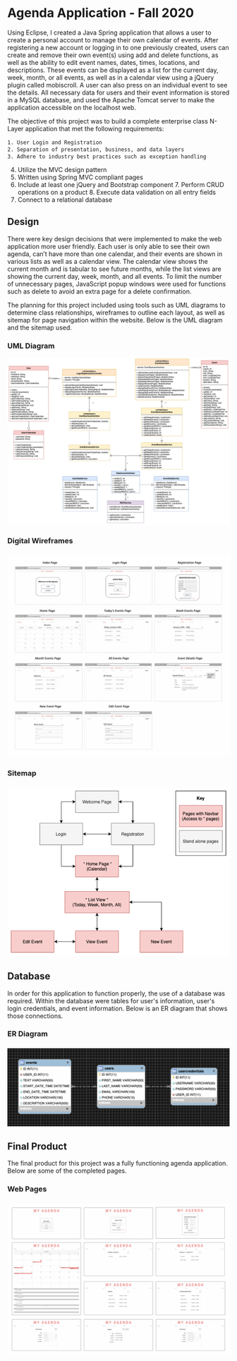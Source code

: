 # Agenda Application - Fall 2020

Using Eclipse, I created a Java Spring application that allows a user to create a personal account to manage their own calendar of events. After registering a new account or logging in to one previously created, users can create and remove their own event(s) using add and delete functions, as well as the ability to edit event names, dates, times, locations, and descriptions. These events can be displayed as a list for the current day, week, month, or all events, as well as in a calendar view using a jQuery plugin called mobiscroll. A user can also press on an individual event to see the details. All necessary data for users and their event information is stored in a MySQL database, and used the Apache Tomcat server to make the application accessible on the localhost web.

The objective of this project was to build a complete enterprise class N-Layer application that met the following requirements:

	1. User Login and Registration
	2. Separation of presentation, business, and data layers
	3. Adhere to industry best practices such as exception handling
  4. Utilize the MVC design pattern
  5. Written using Spring MVC compliant pages
  6. Include at least one jQuery and Bootstrap component
	7. Perform CRUD operations on a product
	8. Execute data validation on all entry fields
  9. Connect to a relational database


<h2>Design</h2>

There were key design decisions that were implemented to make the web application more user friendly. Each user is only able to see their own agenda, can’t have more than one calendar, and their events are shown in various lists as well as a calendar view. The calendar view shows the current month and is tabular to see future months, while the list views are showing the current day, week, month, and all events. To limit the number of unnecessary pages, JavaScript popup windows were used for functions such as delete to avoid an extra page for a delete confirmation.

The planning for this project included using tools such as UML diagrams to determine class relationships, wireframes to outline each layout, as well as sitemap for page navigation within the website. Below is the UML diagram and the sitemap used.

<h3>UML Diagram</h3>
<p align="center">
	<img src="AgendaApplicationPNG/UML.png" alt="UML"/>
</p>

<h3>Digital Wireframes<h3>
<p align="center">
	<img src="AgendaApplicationPNG/Wireframes.png" alt="Digital Wireframes"/>
</p>
	
<h3>Sitemap<h3>
<p align="center">
	<img src="AgendaApplicationPNG/Sitemap.png" alt="Sitemap"/>
</p>

<h2>Database</h2>

In order for this application to function properly, the use of a database was required. Within the database were tables for user's information, user's login credentials, and event information. Below is an ER diagram that shows those connections.

<h3>ER Diagram<h3>
<p align="center">
	<img src="AgendaApplicationPNG/ERdiagram.png" alt="ER Diagram"/>
</p>


<h2>Final Product</h2>

The final product for this project was a fully functioning agenda application. Below are some of the completed pages.

<h3>Web Pages<h3>
<p align="center">
	<img src="AgendaApplicationPNG/Pages.png" alt="Pages"/>
</p>
